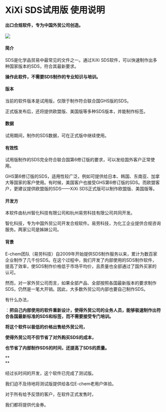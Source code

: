 # XiXi SDS试用版 使用说明

#### 

#### 出口合规软件，专为中国外贸公司创造。

![](http://www.xixisys.com/img/screenshot.jpg)

#### 简介

SDS是化学品贸易中最常见的文件之一。通过XiXi SDS软件，可以快速制作出多种国家版本的SDS，符合其最新要求。

**操作此软件，不需要SDS制作的专业知识与培训。**

#### 版本

当前的软件版本是试用版，仅限于制作符合联合国GHS版的SDS。

正式版发布后，还将提供欧盟版、美国版等多种SDS版本，并能制作标签。

#### 数据

试用期间，制作的SDS数据，可在正式版中继续使用。

#### 有效性

试用版制作的SDS完全符合联合国第6修订版的要求，可以发给国外客户正常使用。

GHS第6修订版的SDS，适用性较广泛，例如可提供给日本、韩国、东南亚、加拿大等国家的客户使用。有时候，美国客户也接受GHS第6修订版的SDS。而欧盟客户，更建议提供欧盟版的SDS——XiXi SDS正式版可以制作欧盟版、美国版等。

#### 开发方

本软件由杭州智化科技有限公司和杭州易劳科技有限公司共同开发。

智化科技，专为中国外贸公司开发合规软件。易劳科技，为化工企业提供合规咨询服务。两家公司是姊妹公司。

#### 背景

E-chem团队（易劳科技）自2009年开始提供SDS制作服务以来，累计为数百家企业制作了几千份SDS。在这个过程中，我们开发了内部使用的SDS制作软件，提高了效率，使SDS制作价格低于市场平均价，且质量也全部通过了国外买家的认可。

然而，对一家外贸公司而言，如果全部产品、全部按照各国最新版本的要求制作SDS，仍然是一笔大开销。因此，大多数外贸公司内部也要自己制作SDS。

有什么办法，

：**把自己内部使用的软件重新设计，使得外贸公司的业务人员，能够极速制作出符合各国最新标准的SDS和标签，而不需要接受专门培训。**

**将这个软件以极低的价格出售给外贸公司，**

**使得外贸公司不但节省了对外购买SDS的成本，**

**也节省了内部制作SDS的时间，还提高了SDS的质量。**

**      
**

经过长时间的开发，这个软件已完成了测试版。

我们迫不及待地将测试版提供给各位E-chem老用户体验。

对于所有给予反馈的客户，在软件正式发售时，

我们都将提供代金券。

